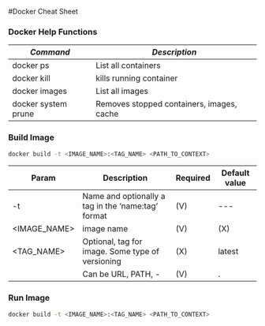 #Docker Cheat Sheet
### Docker Help Functions
| *Command*                 | *Description*                             |
|---------------------------|-------------------------------------------|
| docker ps                 | List all containers                       |
| docker kill <containerID> | kills running container                   |
| docker images             | List all images                           |
| docker system prune       | Removes stopped containers, images, cache |


### Build Image

```sh
docker build -t <IMAGE_NAME>:<TAG_NAME> <PATH_TO_CONTEXT>
```

| Param        | Description                                        | Required | Default value |
|--------------|----------------------------------------------------|----------|---------------|
| -t           | Name and optionally a tag in the ‘name:tag’ format | (V)      | ---           |
| <IMAGE_NAME> | image name                                         | (V)      | (X)           |
| <TAG_NAME>   | Optional, tag for image. Some type of versioning   | (X)      | latest        |
| <CONTEXT>    | Can be URL, PATH, -                                | (V)      | .             |

### Run Image
```sh
docker build -t <IMAGE_NAME>:<TAG_NAME> <PATH_TO_CONTEXT>
```
